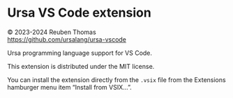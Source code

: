 # Ursa VS Code extension

© 2023-2024 Reuben Thomas  
https://github.com/ursalang/ursa-vscode  

Ursa programming language support for VS Code.

This extension is distributed under the MIT license.

You can install the extension directly from the `.vsix` file from the
Extensions hamburger menu item “Install from VSIX…”.
